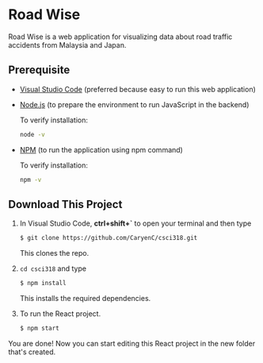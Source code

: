 # Road Wise

Road Wise is a web application for visualizing data about road traffic accidents from Malaysia and Japan.

## Prerequisite

- [Visual Studio Code](https://code.visualstudio.com/Download) (preferred because easy to run this web application)

- [Node.js](https://nodejs.org/en/download/) (to prepare the environment to run JavaScript in the backend)

  To verify installation:	 
  ```bash
  node -v
  ```

- [NPM](https://docs.npmjs.com/downloading-and-installing-node-js-and-npm) (to run the application using npm command)

  To verify installation:
  ```bash
  npm -v
  ```


## Download This Project

1. In Visual Studio Code, **ctrl+shift+`** to open your terminal and then type

   ```bash
   $ git clone https://github.com/CaryenC/csci318.git
   ```

   This clones the repo.

2. ```cd csci318``` and type

   ```bash
   $ npm install
   ```

   This installs the required dependencies.

3. To run the React project.

   ```bash
   $ npm start
   ```

You are done! Now you can start editing this React project in the new folder that's created.
